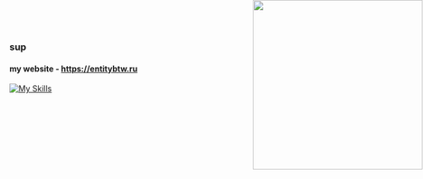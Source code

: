 ### sup
#### my website - https://entitybtw.ru

[![My Skills](https://skillicons.dev/icons?i=py,html,css,linux,ps,ae)](https://entitybtw.ru)
<a href="https://limppumpo.entitybtw.ru">
    <img src="https://i.imgur.com/90S5TXZ.png" width="300" style="position: absolute; top: 0; right: 1;"> </img>
</a>
